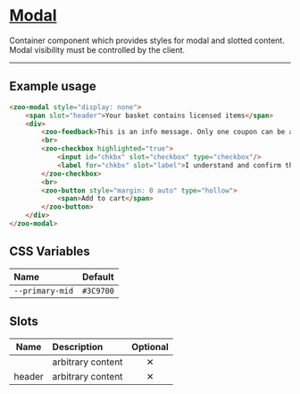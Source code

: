 # [Modal](#modal)

Container component which provides styles for modal and slotted content.
Modal visibility must be controlled by the client.

***

## Example usage

```HTML
<zoo-modal style="display: none">
	<span slot="header">Your basket contains licensed items</span>
	<div>
		<zoo-feedback>This is an info message. Only one coupon can be accepted with each order.</zoo-feedback>
		<br>
		<zoo-checkbox highlighted="true">
			<input id="chkbx" slot="checkbox" type="checkbox"/>
			<label for="chkbx" slot="label">I understand and confirm that ALL of the above statements are true</label>
		</zoo-checkbox>
		<br>
		<zoo-button style="margin: 0 auto" type="hollow">
			<span>Add to cart</span>
		</zoo-button>
	</div>
</zoo-modal>
```

## CSS Variables

| **Name**        | **Default** |
| :-------------- | :---------: |
| `--primary-mid` |  `#3C9700`  |

## Slots

| **Name** | **Description**   | **Optional** |
| :------: | :---------------- | :----------: |
|          | arbitrary content |   &#10005;   |
|  header  | arbitrary content |   &#10005;   |

